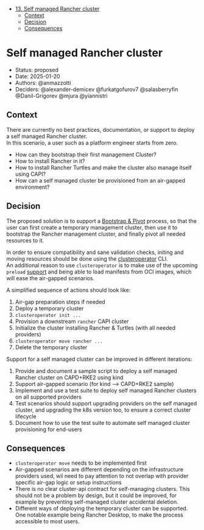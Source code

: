 <!-- START doctoc generated TOC please keep comment here to allow auto update -->
<!-- DON'T EDIT THIS SECTION, INSTEAD RE-RUN doctoc TO UPDATE -->

- [13. Self managed Rancher cluster](#title)
  - [Context](#context)
  - [Decision](#decision)
  - [Consequences](#consequences)

<!-- END doctoc generated TOC please keep comment here to allow auto update -->

# Self managed Rancher cluster

- Status: proposed
- Date: 2025-01-20
- Authors: @anmazzotti
- Deciders: @alexander-demicev @furkatgofurov7 @salasberryfin @Danil-Grigorev @mjura @yiannistri

## Context

There are currently no best practices, documentation, or support to deploy a self managed Rancher cluster.  
In this scenario, a user such as a platform engineer starts from zero.  

- How can they bootstrap their first management Cluster?
- How to install Rancher in it?
- How to install Rancher Turtles and make the cluster also manage itself using CAPI?
- How can a self managed cluster be provisioned from an air-gapped environment?

## Decision

The proposed solution is to support a [Bootstrap & Pivot](https://cluster-api.sigs.k8s.io/clusterctl/commands/move.html#bootstrap--pivot) process, so that the user can first create a temporary management cluster, then use it to bootstrap the Rancher management cluster, and finally pivot all needed resources to it.  

In order to ensure compatibility and sane validation checks, initing and moving resources should be done using the [clusteroperator](https://github.com/kubernetes-sigs/cluster-api-operator/tree/main/cmd/plugin/cmd) CLI.  
An additional reason to use `clusteroperator` is to make use of the upcoming `preload` [support](https://github.com/kubernetes-sigs/cluster-api-operator/pull/683) and being able to load manifests from OCI images, which will ease the air-gapped scenarios.  

A simplified sequence of actions should look like:

1. Air-gap preparation steps if needed
1. Deploy a temporary cluster
1. `clusteroperator init ...`
1. Provision a downstream `rancher` CAPI cluster
1. Initialize the cluster installing Rancher & Turtles (with all needed providers)
1. `clusteroperator move rancher ...`
1. Delete the temporary cluster

Support for a self managed cluster can be improved in different iterations:

1. Provide and document a sample script to deploy a self managed Rancher cluster on CAPD+RKE2 using kind
1. Support air-gapped scenario (for kind --> CAPD+RKE2 sample)
1. Implement and use a test suite to deploy self managed Rancher clusters on all supported providers
1. Test scenarios should support upgrading providers on the self managed cluster, and upgrading the k8s version too, to ensure a correct cluster lifecycle
1. Document how to use the test suite to automate self managed cluster provisioning for end-users

## Consequences

- `clusteroperator move` needs to be implemented first
- Air-gapped scenarios are different depending on the infrastructure providers used, wil need to pay attention to not overlap with provider specific air-gap logic or setup instructions
- There is no clear cluster-api contract for self-managing clusters. This should not be a problem by design, but it could be improved, for example by preventing self-managed cluster accidental deletion.
- Different ways of deploying the temporary cluster can be supported. One notable example being Rancher Desktop, to make the process accessible to most users.
